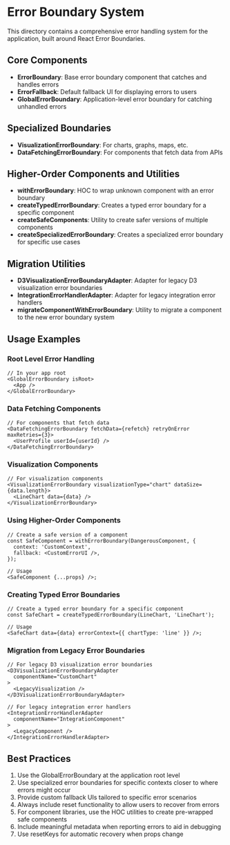 # Error Boundary System

This directory contains a comprehensive error handling system for the application, built around React Error Boundaries.

## Core Components

- **ErrorBoundary**: Base error boundary component that catches and handles errors
- **ErrorFallback**: Default fallback UI for displaying errors to users
- **GlobalErrorBoundary**: Application-level error boundary for catching unhandled errors

## Specialized Boundaries

- **VisualizationErrorBoundary**: For charts, graphs, maps, etc.
- **DataFetchingErrorBoundary**: For components that fetch data from APIs

## Higher-Order Components and Utilities

- **withErrorBoundary**: HOC to wrap unknown component with an error boundary
- **createTypedErrorBoundary**: Creates a typed error boundary for a specific component
- **createSafeComponents**: Utility to create safer versions of multiple components
- **createSpecializedErrorBoundary**: Creates a specialized error boundary for specific use cases

## Migration Utilities

- **D3VisualizationErrorBoundaryAdapter**: Adapter for legacy D3 visualization error boundaries
- **IntegrationErrorHandlerAdapter**: Adapter for legacy integration error handlers
- **migrateComponentWithErrorBoundary**: Utility to migrate a component to the new error boundary system

## Usage Examples

### Root Level Error Handling

```tsx
// In your app root
<GlobalErrorBoundary isRoot>
  <App />
</GlobalErrorBoundary>
```

### Data Fetching Components

```tsx
// For components that fetch data
<DataFetchingErrorBoundary fetchData={refetch} retryOnError maxRetries={3}>
  <UserProfile userId={userId} />
</DataFetchingErrorBoundary>
```

### Visualization Components

```tsx
// For visualization components
<VisualizationErrorBoundary visualizationType="chart" dataSize={data.length}>
  <LineChart data={data} />
</VisualizationErrorBoundary>
```

### Using Higher-Order Components

```tsx
// Create a safe version of a component
const SafeComponent = withErrorBoundary(DangerousComponent, {
  context: 'CustomContext',
  fallback: <CustomErrorUI />,
});

// Usage
<SafeComponent {...props} />;
```

### Creating Typed Error Boundaries

```tsx
// Create a typed error boundary for a specific component
const SafeChart = createTypedErrorBoundary(LineChart, 'LineChart');

// Usage
<SafeChart data={data} errorContext={{ chartType: 'line' }} />;
```

### Migration from Legacy Error Boundaries

```tsx
// For legacy D3 visualization error boundaries
<D3VisualizationErrorBoundaryAdapter
  componentName="CustomChart"
>
  <LegacyVisualization />
</D3VisualizationErrorBoundaryAdapter>

// For legacy integration error handlers
<IntegrationErrorHandlerAdapter
  componentName="IntegrationComponent"
>
  <LegacyComponent />
</IntegrationErrorHandlerAdapter>
```

## Best Practices

1. Use the GlobalErrorBoundary at the application root level
2. Use specialized error boundaries for specific contexts closer to where errors might occur
3. Provide custom fallback UIs tailored to specific error scenarios
4. Always include reset functionality to allow users to recover from errors
5. For component libraries, use the HOC utilities to create pre-wrapped safe components
6. Include meaningful metadata when reporting errors to aid in debugging
7. Use resetKeys for automatic recovery when props change
